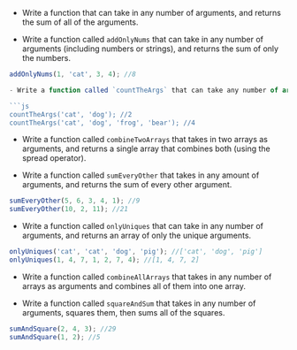 - Write a function that can take in any number of arguments, and returns the sum of all of the arguments.

- Write a function called `addOnlyNums` that can take in any number of arguments (including numbers or strings), and returns the sum of only the numbers.

```js
addOnlyNums(1, 'cat', 3, 4); //8

- Write a function called `countTheArgs` that can take any number of arguments, and returns the number of arguments that are passed in.

```js
countTheArgs('cat', 'dog'); //2
countTheArgs('cat', 'dog', 'frog', 'bear'); //4
```

- Write a function called `combineTwoArrays` that takes in two arrays as arguments, and returns a single array that combines both (using the spread operator).

- Write a function called `sumEveryOther` that takes in any amount of arguments, and returns the sum of every other argument.

```js
sumEveryOther(5, 6, 3, 4, 1); //9
sumEveryOther(10, 2, 11); //21
```

- Write a function called `onlyUniques` that can take in any number of arguments, and returns an array of only the unique arguments.

```js
onlyUniques('cat', 'cat', 'dog', 'pig'); //['cat', 'dog', 'pig']
onlyUniques(1, 4, 7, 1, 2, 7, 4); //[1, 4, 7, 2]
```
- Write a function called `combineAllArrays` that takes in any number of arrays as arguments and combines all of them into one array.

- Write a function called `squareAndSum` that takes in any number of arguments, squares them, then sums all of the squares.

```js
sumAndSquare(2, 4, 3); //29
sumAndSquare(1, 2); //5
```